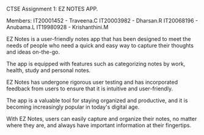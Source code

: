 CTSE Assignment 1: EZ NOTES APP.

Members: 
IT20001452 - Traveena.C
IT20003982 - Dharsan.R
IT20068196 - Anubama.L
IT19980928 - Krishanthini.M

EZ Notes is a user-friendly notes app that has been designed to meet the needs of people who need a quick and easy way to capture their thoughts and ideas on-the-go.

The app is equipped with features such as categorizing notes by work, health, study and personal notes.

EZ Notes has undergone rigorous user testing and has incorporated feedback from users to ensure that it is intuitive and user-friendly.

The app is a valuable tool for staying organized and productive, and it is becoming increasingly popular in today's digital age.

With EZ Notes, users can easily capture and organize their notes, no matter where they are, and always have important information at their fingertips.
